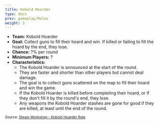 ```yaml
---
title: Kobold Hoarder
type: docs
prev: gameplay/Roles
weight: 3
---
```


- **Team:** Kobold Hoarder
- **Goal:** Collect guns to fill their hoard and win. If killed or failing to fill the hoard by the end, they lose.
- **Chance:** ?% per round
- **Minimum Players:** ?
- **Characteristics:**
  - The Kobold Hoarder is announced at the start of the round.
  - They are faster and shorter than other players but cannot deal damage.
  - The goal is to collect guns scattered on the map to fill their hoard and win the game.
  - If the Kobold Hoarder is killed before completing their hoard, or if they don't fill it by the round's end, they lose.
  - Any weapons the Kobold Hoarder stashes are gone for good if they are killed, at least until the end of the round.

<small>Source: [Steam Workshop - Kobold Hoarder Role](https://steamcommunity.com/sharedfiles/filedetails/?id=2730454615)</small>
